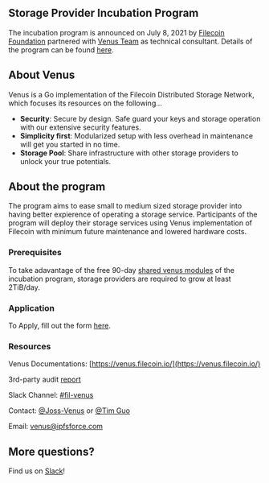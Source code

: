 ## Storage Provider Incubation Program

The incubation program is announced on July 8, 2021 by [Filecoin Foundation](https://fil.org/) partnered with [Venus Team](https://filecoinproject.slack.com/archives/CEHHJNJS3) as technical consultant. Details of the program can be found [here](https://filecoinfoundation.medium.com/introducing-the-filecoin-storage-provider-incubation-center-ea8743e18e).

## About Venus

Venus is a Go implementation of the Filecoin Distributed Storage Network, which focuses its resources  on the following...

- **Security**: Secure by design. Safe guard your keys and storage operation with our extensive security features.
- **Simplicity first**: Modularized setup with less overhead in maintenance will get you started in no time.
- **Storage Pool**: Share infrastructure with other storage providers to unlock your true potentials.

## About the program

The program aims to ease small to medium sized storage provider into having better expierence of operating a storage service. Participants of the program will deploy their storage services using Venus implementation of Filecoin with minimum future maintenance and lowered hardware costs.

### Prerequisites

To take adavantage of the free 90-day [shared venus modules](https://venus.filecoin.io/guide/Using-venus-Shared-Modules.html#introducing-venus-modules) of the incubation program, storage providers are required to grow at least 2TiB/day.

### Application 

To Apply, fill out the form [here](http://venusteam.mikecrm.com/1lmpQtj).

### Resources

Venus Documentations: [https://venus.filecoin.io/](https://venus.filecoin.io/)

3rd-party audit [report](https://leastauthority.com/static/publications/LeastAuthority_Filecoin_Foundation_Venus_Final_Audit_Report.pdf)

Slack Channel: [#fil-venus](https://filecoinproject.slack.com/archives/CEHHJNJS3)

Contact: [@Joss-Venus](https://filecoinproject.slack.com/archives/D01SD621WBT) or [@Tim Guo](https://filecoinproject.slack.com/archives/D0209UW29FE)

Email: [venus@ipfsforce.com](mailto:venus@ipfsforce.com)

## More questions?

Find us on [Slack](https://filecoinproject.slack.com/archives/CEHHJNJS3)!
